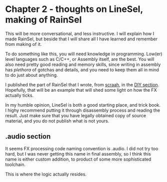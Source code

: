 # Chapter 2 - thoughts on LineSel, making of RainSel

This will be more conversational, and less instructive. I will explain how I made RainSel, but beside that I will share all I have learned and remember from making of it.

To do something like this, you will need knowledge in programming. Low(er) level languages such as C/C++, or Assembly itself, are the best. You will also need pretty good reading and memory skills, since writing in assembly has _plethora_ of gotchas and details, and you need to keep them all in mind to do just about anything.

I published the part of RainSel that I wrote, from [scraah](https://youtu.be/BZ_bhwCgtXg?t=565), in the [DIY section](diy/rainsel.asm). Hopefully, that will be an example that will shed some light on how the FX actually ticks.

In my humble opinion, LineSel is both a good starting place, and trick book. I highy recommend putting it through disassembly process and reading the result. Just make sure that you have legally obtained copy of source material, and you do not publish what is not yours.

## .audio section

It seems FX processing code naming convention is .audio. I did not try too hard, but I was never getting this name in final assembly, so I think this name is either custom addition, to product of some more sophisticated toolchain.

This is where the logic actually resides.
